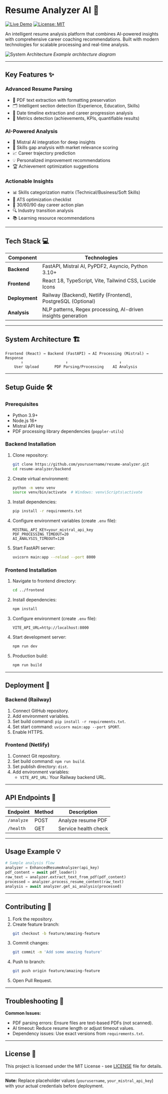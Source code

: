 
# Resume Analyzer AI 🤖

[![Live Demo](https://img.shields.io/badge/Demo-Live%20Project-green?style=for-the-badge)](https://resume-analyze-ai.netlify.app)
[![License: MIT](https://img.shields.io/badge/License-MIT-blue.svg?style=for-the-badge)](https://opensource.org/licenses/MIT)

An intelligent resume analysis platform that combines AI-powered insights with comprehensive career coaching recommendations. Built with modern technologies for scalable processing and real-time analysis.

![System Architecture](https://via.placeholder.com/800x400.png?text=Resume+Analyzer+Architecture) *Example architecture diagram*

---

## Key Features ✨

### Advanced Resume Parsing
- 📄 PDF text extraction with formatting preservation
- 🗂️ Intelligent section detection (Experience, Education, Skills)
- 📅 Date timeline extraction and career progression analysis
- 🔢 Metrics detection (achievements, KPIs, quantifiable results)

### AI-Powered Analysis
- 🤖 Mistral AI integration for deep insights
- 🎯 Skills gap analysis with market relevance scoring
- 📈 Career trajectory prediction
- 💡 Personalized improvement recommendations
- 🏆 Achievement optimization suggestions

### Actionable Insights
- 📊 Skills categorization matrix (Technical/Business/Soft Skills)
- 📝 ATS optimization checklist
- 🚀 30/60/90 day career action plan
- 🔍 Industry transition analysis
- 📚 Learning resource recommendations

---

## Tech Stack 💻

| Component       | Technologies                                                                 |
|-----------------|-----------------------------------------------------------------------------|
| **Backend**     | FastAPI, Mistral AI, PyPDF2, Asyncio, Python 3.10+                          |
| **Frontend**    | React 18, TypeScript, Vite, Tailwind CSS, Lucide Icons                      |
| **Deployment**  | Railway (Backend), Netlify (Frontend), PostgreSQL (Optional)                |
| **Analysis**    | NLP patterns, Regex processing, AI-driven insights generation               |

---

## System Architecture 🏗️

```
Frontend (React) → Backend (FastAPI) → AI Processing (Mistral) → Response
       ↑                   ↑                       ↑
    User Upload       PDF Parsing/Processing    AI Analysis
```

---

## Setup Guide 🛠️

### Prerequisites
- Python 3.9+
- Node.js 16+
- Mistral API key
- PDF processing library dependencies (`poppler-utils`)

### Backend Installation

1. Clone repository:
   ```bash
   git clone https://github.com/yourusername/resume-analyzer.git
   cd resume-analyzer/backend
   ```

2. Create virtual environment:
   ```bash
   python -m venv venv
   source venv/bin/activate  # Windows: venv\Scripts\activate
   ```

3. Install dependencies:
   ```bash
   pip install -r requirements.txt
   ```

4. Configure environment variables (create `.env` file):
   ```env
   MISTRAL_API_KEY=your_mistral_api_key
   PDF_PROCESSING_TIMEOUT=20
   AI_ANALYSIS_TIMEOUT=120
   ```

5. Start FastAPI server:
   ```bash
   uvicorn main:app --reload --port 8000
   ```

### Frontend Installation

1. Navigate to frontend directory:
   ```bash
   cd ../frontend
   ```

2. Install dependencies:
   ```bash
   npm install
   ```

3. Configure environment (create `.env` file):
   ```env
   VITE_API_URL=http://localhost:8000
   ```

4. Start development server:
   ```bash
   npm run dev
   ```

5. Production build:
   ```bash
   npm run build
   ```

---

## Deployment 🚀

### Backend (Railway)
1. Connect GitHub repository.
2. Add environment variables.
3. Set build command: `pip install -r requirements.txt`.
4. Set start command: `uvicorn main:app --port $PORT`.
5. Enable HTTPS.

### Frontend (Netlify)
1. Connect Git repository.
2. Set build command: `npm run build`.
3. Set publish directory: `dist`.
4. Add environment variables:
   - `VITE_API_URL`: Your Railway backend URL.

---

## API Endpoints 📡

| Endpoint       | Method | Description                         |
|----------------|--------|-------------------------------------|
| `/analyze`     | POST   | Analyze resume PDF                  |
| `/health`      | GET    | Service health check                |

---

## Usage Example 💡

```python
# Sample analysis flow
analyzer = EnhancedResumeAnalyzer(api_key)
pdf_content = await pdf_loader()
raw_text = analyzer.extract_text_from_pdf(pdf_content)
processed = analyzer.process_resume_content(raw_text)
analysis = await analyzer.get_ai_analysis(processed)
```

---

## Contributing 🤝

1. Fork the repository.
2. Create feature branch:
   ```bash
   git checkout -b feature/amazing-feature
   ```
3. Commit changes:
   ```bash
   git commit -m 'Add some amazing feature'
   ```
4. Push to branch:
   ```bash
   git push origin feature/amazing-feature
   ```
5. Open Pull Request.

---

## Troubleshooting 🔧

**Common Issues:**
- PDF parsing errors: Ensure files are text-based PDFs (not scanned).
- AI timeout: Reduce resume length or adjust timeout values.
- Dependency issues: Use exact versions from `requirements.txt`.

---

## License 📄

This project is licensed under the MIT License - see [LICENSE](LICENSE) file for details.

---

**Note:** Replace placeholder values (`yourusername`, `your_mistral_api_key`) with your actual credentials before deployment.
```
